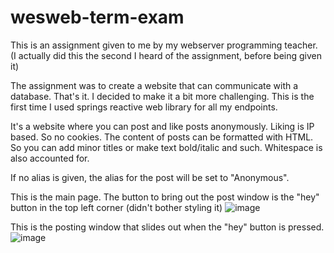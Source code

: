 # wesweb-term-exam

This is an assignment given to me by my webserver programming teacher. (I actually did this the second I heard of the assignment, before being given it)

The assignment was to create a website that can communicate with a database. That's it. I decided to make it a bit more challenging.
This is the first time I used springs reactive web library for all my endpoints.

It's a website where you can post and like posts anonymously. Liking is IP based. So no cookies.
The content of posts can be formatted with HTML. So you can add minor titles or make text bold/italic and such.
Whitespace is also accounted for.

If no alias is given, the alias for the post will be set to "Anonymous".

This is the main page.
The button to bring out the post window is the "hey" button in the top left corner (didn't bother styling it)
![image](https://user-images.githubusercontent.com/64704277/148843691-cb2fede2-96a7-4cb2-9269-35e165b33d94.png)

This is the posting window that slides out when the "hey" button is pressed.
![image](https://user-images.githubusercontent.com/64704277/148844025-32b950ff-c0cf-4461-a109-d62ddeed06b9.png)


